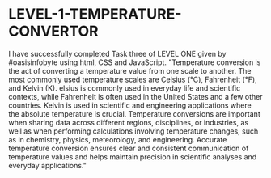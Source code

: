 # LEVEL-1-TEMPERATURE-CONVERTOR
I have successfully completed Task three of LEVEL ONE given by #oasisinfobyte using html, CSS and JavaScript. "Temperature conversion is the act of converting a temperature value from one scale to another. The most commonly used temperature scales are Celsius (°C), Fahrenheit (°F), and Kelvin (K). 
elsius is commonly used in everyday life and scientific contexts, while Fahrenheit is often used in the United States and a few other countries. Kelvin is used in scientific and engineering applications where the absolute temperature is crucial.
Temperature conversions are important when sharing data across different regions, disciplines, or industries, as well as when performing calculations involving temperature changes, such as in chemistry, physics, meteorology, and engineering. 
Accurate temperature conversion ensures clear and consistent communication of temperature values and helps maintain precision in scientific analyses and everyday applications."
